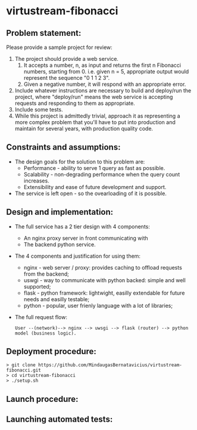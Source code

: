 # virtustream-fibonacci

## Problem statement:
Please provide a sample project for review:
1. The project should provide a web service.
   1. It accepts a number, n, as input and returns the first n Fibonacci numbers, starting from 0. i.e. given n = 5, appropriate output would represent the sequence "0 1 1 2 3".
   2. Given a negative number, it will respond with an appropriate error.
2. Include whatever instructions are necessary to build and deploy/run the project, where "deploy/run" means the web service is accepting requests and responding to them as appropriate.
3. Include some tests.
4. While this project is admittedly trivial, approach it as representing a more complex problem that you'll have to put into production and maintain for several years, with production quality code.

## Constraints and assumptions:
- The design goals for the solution to this problem are:
   - Performance - ability to serve 1 query as fast as possible.
   - Scalability - non-degrading performance when the query count increases.
   - Extensibility and ease of future development and support.
- The service is left open - so the ovearloading of it is possible.

## Design and implementation:
- The full service has a 2 tier design with 4 components:
   - An nginx proxy server in front communicating with 
   - The backend python service.
- The 4 components and justification for using them:
   - nginx - web server / proxy: provides caching to offload requests from the backend;
   - uswgi - way to communicate with python backed: simple and well supported;
   - flask - python framework: lightwight, easilly extendable for future needs and easilly testable;
   - python - popular, user frienly language with a lot of libraries;
   
- The full request flow:
  
  ```User --(network)--> nginx --> uwsgi --> flask (router) --> python model (business logic).```

## Deployment procedure:
```
> git clone https://github.com/MindaugasBernatavicius/virtustream-fibonacci.git
> cd virtustream-fibonacci
> ./setup.sh
```

## Launch procedure:

## Launching automated tests:
